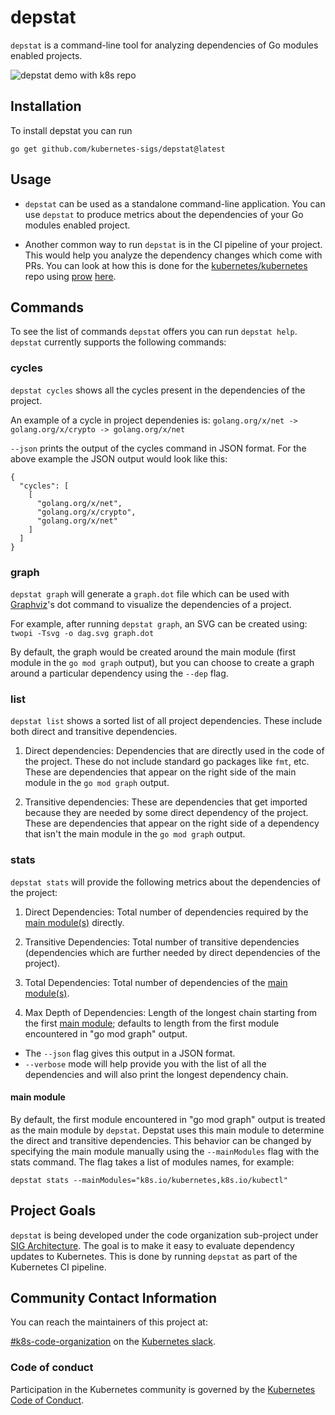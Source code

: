 # depstat

`depstat` is a command-line tool for analyzing dependencies of Go modules enabled projects. 

![depstat demo with k8s repo](./depstat-k8s-demo.gif)

## Installation 
To install depstat you can run

```
go get github.com/kubernetes-sigs/depstat@latest
```

## Usage

- `depstat` can be used as a standalone command-line application. You can use `depstat` to produce metrics about the dependencies of your Go modules enabled project.

- Another common way to run `depstat` is in the CI pipeline of your project. This would help you analyze the dependency changes which come with PRs. 
You can look at how this is done for the [kubernetes/kubernetes](https://github.com/kubernetes/kubernetes) repo using [prow](https://github.com/kubernetes/test-infra/tree/master/prow) [here](https://github.com/kubernetes/test-infra/blob/master/config/jobs/kubernetes/sig-arch/kubernetes-depstat.yaml). 

## Commands

To see the list of commands `depstat` offers you can run `depstat help`. `depstat` currently supports the following commands:

### cycles

`depstat cycles` shows all the cycles present in the dependencies of the project.

An example of a cycle in project dependenies is:
`golang.org/x/net -> golang.org/x/crypto -> golang.org/x/net`

`--json` prints the output of the cycles command in JSON format. For the above example the JSON output would look like this:
```
{
  "cycles": [
    [
      "golang.org/x/net",
      "golang.org/x/crypto",
      "golang.org/x/net"
    ]
  ]
}
```

### graph

`depstat graph` will generate a `graph.dot` file which can be used with [Graphviz](https://graphviz.org)'s dot command to visualize the dependencies of a project.

For example, after running `depstat graph`, an SVG can be created using:
`twopi -Tsvg -o dag.svg graph.dot`

By default, the graph would be created around the main module (first module in the `go mod graph` output), but you can choose to create a graph around a particular dependency using the `--dep` flag.

### list

`depstat list` shows a sorted list of all project dependencies. These include both direct and transitive dependencies.

1. Direct dependencies: Dependencies that are directly used in the code of the project. These do not include standard go packages like `fmt`, etc. These are dependencies that appear on the right side of the main module in the `go mod graph` output.

2. Transitive dependencies: These are dependencies that get imported because they are needed by some direct dependency of the project. These are dependencies that appear on the right side of a dependency that isn't the main module in the `go mod graph` output.

### stats

`depstat stats` will provide the following metrics about the dependencies of the project:

1. Direct Dependencies: Total number of dependencies required by the [main module(s)](#main-module) directly.

2. Transitive Dependencies: Total number of transitive dependencies (dependencies which are further needed by direct dependencies of the project).

3. Total Dependencies: Total number of dependencies of the [main module(s)](#main-module).

4. Max Depth of Dependencies: Length of the longest chain starting from the first [main module](#main-module); defaults to length from the first module encountered in "go mod graph" output.

- The `--json` flag gives this output in a JSON format.
- `--verbose` mode will help provide you with the list of all the dependencies and will also print the longest dependency chain.

#### main module
By default, the first module encountered in "go mod graph" output is treated as the main module by `depstat`. Depstat uses this main module to determine the direct and transitive dependencies. This behavior can be changed by specifying the main module manually using the `--mainModules` flag with the stats command. The flag takes a list of modules names, for example:

```
depstat stats --mainModules="k8s.io/kubernetes,k8s.io/kubectl"
```

## Project Goals
`depstat` is being developed under the code organization sub-project under [SIG Architecture](https://github.com/kubernetes/community/tree/master/sig-architecture). The goal is to make it easy to evaluate dependency updates to Kubernetes. This is done by running `depstat` as part of the Kubernetes CI pipeline.

## Community Contact Information
You can reach the maintainers of this project at:

[#k8s-code-organization](https://kubernetes.slack.com/messages/k8s-code-organization) on the [Kubernetes slack](http://slack.k8s.io).

### Code of conduct

Participation in the Kubernetes community is governed by the [Kubernetes Code of Conduct](code-of-conduct.md).

